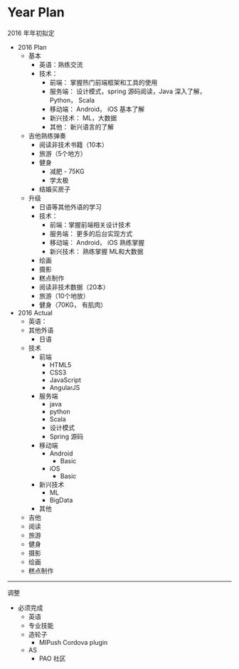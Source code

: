 # Year Plan

2016 年年初拟定

* 2016 Plan
    - 基本
        - 英语：熟练交流
        - 技术：
            - 前端： 掌握热门前端框架和工具的使用
            - 服务端： 设计模式，spring 源码阅读，Java 深入了解， Python， Scala
            - 移动端： Android， iOS 基本了解
            - 新兴技术： ML，大数据
            - 其他： 新兴语言的了解
    - 吉他熟练弹奏
        - 阅读非技术书籍（10本）
        - 旅游（5个地方）
        - 健身
            - 减肥 - 75KG
            - 学太极
        - 结婚买房子
    - 升级
        - 日语等其他外语的学习
        - 技术：
            - 前端：掌握前端相关设计技术
            - 服务端： 更多的后台实现方式
            - 移动端： Android， iOS 熟练掌握
            - 新兴技术： 熟练掌握 ML和大数据
        - 绘画
        - 摄影
        - 糕点制作
        - 阅读非技术数据（20本）
        - 旅游（10个地放）
        - 健身（70KG， 有肌肉）
* 2016 Actual
    - 英语：
    - 其他外语
        - 日语
    - 技术
        - 前端
            - HTML5
            - CSS3
            - JavaScript
            - AngularJS
        - 服务端
            - java
            - python
            - Scala
            - 设计模式
            - Spring 源码
        - 移动端
            - Android
                - Basic
            - iOS
                - Basic
        - 新兴技术
            - ML
            - BigData
        - 其他
    - 吉他
    - 阅读
    - 旅游
    - 健身
    - 摄影
    - 绘画
    - 糕点制作


---

调整

- 必须完成
  - 英语
  - 专业技能
  - 造轮子
    - MIPush Cordova plugin
  - AS
    - PAO 社区